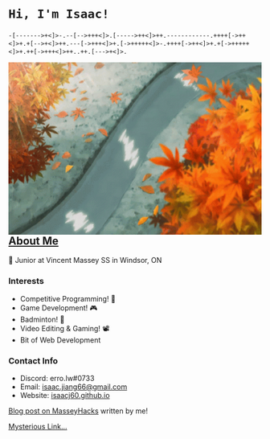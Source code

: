 # __```Hi, I'm Isaac!```__
```brainfuck
-[------->+<]>-.--[-->+++<]>.[----->++<]>++.------------.++++[->++<]>+.+[-->+<]>++.---[->+++<]>+.[->+++++<]>-.++++[->++<]>+.+[->+++++<]>+.++[->+++<]>++..++.[--->+<]>.
```

<img align="right" width="550" height="343" src="anime-leaves.gif">

## [About Me](https://github.com/IsaacJ60)

🔭 Junior at Vincent Massey SS in Windsor, ON

### Interests
- Competitive Programming! 🐍
- Game Development! 🎮
- Badminton! 🏸
- Video Editing & Gaming! 📽️
- Bit of Web Development

### Contact Info
- Discord: erro.lw#0733
- Email: isaac.jiang66@gmail.com
- Website: [isaacj60.github.io](https://isaacj60.github.io)

[Blog post on MasseyHacks]([https://www.inspiritai.com/blogs/ai-student-blog/winning-science-fair-projects](https://www.inspiritai.com/blogs/ai-student-blog/masseyhacks#:~:text=MasseyHacks%20is%20a%20hackathon%20event,its%20welcoming%20and%20inclusive%20environment.)) written by me!

[Mysterious Link...](https://dmoj.ca/user/IsaacJ60)

<!---
IsaacJ60/IsaacJ60 is a ✨ special ✨ repository because its `README.md` (this file) appears on your GitHub profile.
You can click the Preview link to take a look at your changes.
--->
